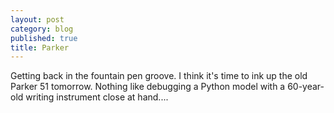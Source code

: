 ```yaml
---
layout: post
category: blog
published: true
title: Parker
---
```


Getting back in the fountain pen groove. I think it's time to ink up the old Parker 51 tomorrow. Nothing like debugging a Python model with a 60-year-old writing instrument close at hand....